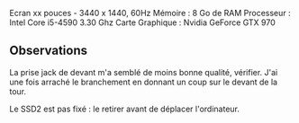 Ecran xx pouces - 3440 x 1440, 60Hz
Mémoire : 8 Go de RAM
Processeur : Intel Core i5-4590 3.30 Ghz
Carte Graphique : Nvidia GeForce GTX 970

<!--more-->

## Observations

La prise jack de devant m'a semblé de moins bonne qualité, vérifier. J'ai une fois arraché le branchement en donnant un coup sur le devant de la tour.

Le SSD2 est pas fixé : le retirer avant de déplacer l'ordinateur.
